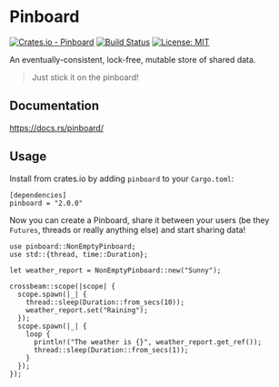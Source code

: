 # Pinboard

[![Crates.io - Pinboard](https://img.shields.io/crates/v/pinboard.svg)](https://crates.io/crates/pinboard) [![Build Status](https://travis-ci.org/bossmc/pinboard.svg?branch=master)](https://travis-ci.org/bossmc/pinboard) [![License: MIT](https://img.shields.io/badge/License-MIT-green.svg)](https://opensource.org/licenses/MIT)

An eventually-consistent, lock-free, mutable store of shared data.

> Just stick it on the pinboard!

## Documentation

https://docs.rs/pinboard/

## Usage

Install from crates.io by adding `pinboard` to your `Cargo.toml`:

```text
[dependencies]
pinboard = "2.0.0"
```

Now you can create a Pinboard, share it between your users (be they `Futures`, threads or really anything else) and start sharing data!

```rust,no_run
use pinboard::NonEmptyPinboard;
use std::{thread, time::Duration};

let weather_report = NonEmptyPinboard::new("Sunny");

crossbeam::scope(|scope| {
  scope.spawn(|_| {
    thread::sleep(Duration::from_secs(10));
    weather_report.set("Raining");
  });
  scope.spawn(|_| {
    loop {
      println!("The weather is {}", weather_report.get_ref());
      thread::sleep(Duration::from_secs(1));
    }
  });
});
```
